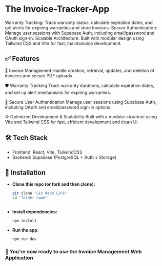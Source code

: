 
# The Invoice-Tracker-App

Warranty Tracking: Track warranty status, calculate expiration dates, and get alerts for expiring warranties and store Invoices.
Secure Authentication: Manage user sessions with Supabase Auth, including email/password and OAuth sign-in.
Scalable Architecture: Built with modular design using Tailwind CSS and Vite for fast, maintainable development.


## ✅ Features
🧾 Invoice Management
Handle creation, retrieval, updates, and deletion of invoices and secure PDF uploads.

🛡️ Warranty Tracking
Track warranty durations, calculate expiration dates, and set up alert mechanisms for expiring warranties.

🔐 Secure User Authentication
Manage user sessions using Supabase Auth, including OAuth and email/password sign-in options.

⚙️ Optimized Development & Scalability
Built with a modular structure using Vite and Tailwind CSS for fast, efficient development and clean UI.



## 🛠️ Tech Stack
- Frontend: React, Vite, TailwindCSS
- Backend: Supabase (PostgreSQL + Auth + Storage)





## 🚀 Installation


- **Clone this repo (or fork and then clone):**
  ```bash
  git clone "Git Repo Link"
  cd "folder name"
 
- **Install dependencies:**
  ```bash
  npn install
  
- **Run the app:**
  ```bash
  npm run dev

### 🎉 You're now ready to use the Invoice Management Web Application

